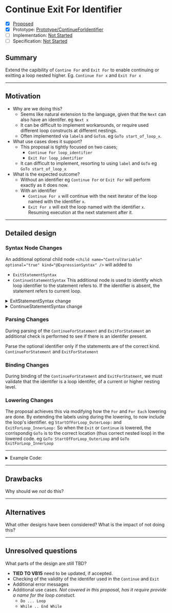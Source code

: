 # Continue Exit For Identifier

* [x] [Proposed](https://github.com/dotnet/vblang/issues/186) 
* [x] Prototype: [Prototype/ContinueForIdentifier](https://github.com/AdamSpeight2008/roslyn-AdamSpeight2008/tree/Prototpye/ContinueForID) 
* [ ] Implementation: [Not Started](https://github.com/dotnet/roslyn/BRANCH_NAME)
* [ ] Specification: [Not Started](pr/1)

## Summary
[summary]: #summary

Extend the capibility of `Contine For` and `Exit For` to enable continuing or exitting a loop nested higher.
Eg. `Continue For x` and `Exit For x`

-------

## Motivation
[motivation]: #motivation

* Why are we doing this?
  * Seems like natural extension to the language, given that the `Next` can also have an identifer. eg `Next x`
  * It can be difficult to implement workarounds, or require used different loop constructs at different nestings.
  * Often implemented via `label`s and `GoTo`s. eg `GoTo start_of_loop_x`.
* What use cases does it support?
  * This proposal is tightly focused on two cases;
    * `Continue For loop_identifier`
    * `Exit For loop_identifier`
  * It can difficult to implement, resorting to using `label` and `GoTo` eg `GoTo start_of_loop_x` 
* What is the expected outcome?
  * Without an identifier eg `Continue For` or `Exit For` will perform exactly as it does now.
  * With an identifier
    * `Continue For x` will continue with the next iterator of the loop named with the identifier `x`.
    * `Exit For x` will exit the loop named with the identifier `x`. Resuming execution at the next statement after it.
  
------

## Detailed design
[design]: #detailed-design

### Syntax Node Changes
  An additional optional child node `<child name="ControlVariable" optional="true" kind="@ExpressionSyntax" />` will added to
  * `ExitStatementSyntax`
  * `ContinueStatementSyntax`
  This additional node is used to identify which loop identifier to the statement refers to.
  If the identifier is absent, the statement refers to current loop.
  
<details><summary>ExitStatementSyntax change</summary><p>

```xml
    <!--****************
      -  Exit
      ******************-->
    <node-structure name="ExitStatementSyntax" parent="ExecutableStatementSyntax">
      <description>An exit statement. The kind of block being exited can be found by examining the Kind.</description>
      <lm-equiv name="ExitNode"></lm-equiv>
      <native-equiv name=""></native-equiv>
      <spec-section>10.11</spec-section>
      <grammar>ExitStatement</grammar>
      <node-kind name="ExitDoStatement">
        <lm-equiv name="Exit" />
        <native-equiv name="Statement.Opcodes.ExitDo" />
      </node-kind>
      <node-kind name="ExitForStatement">
        <lm-equiv name="Exit" />
        <native-equiv name="Statement.Opcodes.ExitFor" />
      </node-kind>
      <node-kind name="ExitSubStatement">
        <lm-equiv name="Exit" />
        <native-equiv name="Statement.Opcodes.ExitSub" />
      </node-kind>
      <node-kind name="ExitFunctionStatement">
        <lm-equiv name="Exit" />
        <native-equiv name="Statement.Opcodes.ExitFunction" />
      </node-kind>
      <node-kind name="ExitOperatorStatement">
        <lm-equiv name="Exit" />
        <native-equiv name="Statement.Opcodes.ExitOperator" />
      </node-kind>
      <node-kind name="ExitPropertyStatement">
        <lm-equiv name="Exit" />
        <native-equiv name="Statement.Opcodes.ExitProperty" />
      </node-kind>
      <node-kind name="ExitTryStatement">
        <lm-equiv name="Exit" />
        <native-equiv name="Statement.Opcodes.ExitTry" />
      </node-kind>
      <node-kind name="ExitSelectStatement">
        <lm-equiv name="Exit" />
        <native-equiv name="Statement.Opcodes.ExitSelect" />
      </node-kind>
      <node-kind name="ExitWhileStatement">
        <lm-equiv name="Exit" />
        <native-equiv name="Statement.Opcodes.ExitWhile" />
      </node-kind>
      <child name="ExitKeyword" kind="ExitKeyword">
        <description>The "Exit" keyword.</description>
        <lm-equiv name="ExitKeyword"></lm-equiv>
        <native-equiv name=""></native-equiv>
      </child>
      <child name="BlockKeyword" >
        <description>The keyword describing the block to exit.</description>
        <lm-equiv name="Block"></lm-equiv>
        <native-equiv name=""></native-equiv>
        <kind name="DoKeyword" node-kind="ExitDoStatement"/>
        <kind name="ForKeyword" node-kind="ExitForStatement"/>
        <kind name="SubKeyword" node-kind="ExitSubStatement"/>
        <kind name="FunctionKeyword" node-kind="ExitFunctionStatement"/>
        <kind name="OperatorKeyword" node-kind="ExitOperatorStatement"/>
        <kind name="PropertyKeyword" node-kind="ExitPropertyStatement"/>
        <kind name="TryKeyword" node-kind="ExitTryStatement"/>
        <kind name="SelectKeyword" node-kind="ExitSelectStatement"/>
        <kind name="WhileKeyword" node-kind="ExitWhileStatement"/>
      </child>
      <child name="ControlVariable" optional="true" kind="@ExpressionSyntax" />
    </node-structure>
```
</p></details>

<details><summary>ContinueStatementSyntax change</summary><p>

```xml
<!--****************
      -  Continue
      ******************-->
    <node-structure name="ContinueStatementSyntax" parent="ExecutableStatementSyntax">
      <description>Represents a "Continue (block)" statement. THe kind of block referenced can be determined by examining the Kind.</description>
      <lm-equiv name="ContinueNode"></lm-equiv>
      <native-equiv name="Statement"></native-equiv>
      <spec-section>10.11</spec-section>
      <grammar>ContinueStatement</grammar>
      <!-- REVIEW: What kind if just "Continue" is typed? Should there be different kinds? -->
      <node-kind name="ContinueWhileStatement">
        <lm-equiv name="Continue" />
        <native-equiv name="Statement.Opcodes.ContinueWhile" />
      </node-kind>
      <node-kind name="ContinueDoStatement">
        <lm-equiv name="Continue" />
        <native-equiv name="Statement.Opcodes.ContinueDo" />
      </node-kind>
      <node-kind name="ContinueForStatement">
        <lm-equiv name="Continue" />
        <native-equiv name="Statement.Opcodes.ContinueFor" />
      </node-kind>
      <child name="ContinueKeyword" kind="ContinueKeyword">
        <description>The "Continue" keyword.</description>
        <lm-equiv name="ContinueKeyword"></lm-equiv>
        <native-equiv name=""></native-equiv>
      </child>
      <child name="BlockKeyword">
        <description>The "Do", "For" or "While" keyword that identifies the kind of loop being continued.</description>
        <lm-equiv name="Block"></lm-equiv>
        <native-equiv name=""></native-equiv>
        <kind name="DoKeyword" node-kind="ContinueDoStatement"/>
        <kind name="ForKeyword" node-kind="ContinueForStatement"/>
        <kind name="WhileKeyword" node-kind="ContinueWhileStatement"/>
      </child>
      <child name="ControlVariable" optional="true" kind="@ExpressionSyntax" />
    </node-structure>
```
</p></details>

### Parsing Changes
During parsing of the `ContinueForStatement` and `ExitForStatement` an additional check is performed to see if there is an identifer present. 

Parse the optional identifier only if the statements are of the correct kind.
`ContinueForStatement` and `ExitForStatement`

### Binding Changes
During binding of the `ContinueForStatement` and `ExitForStatment`, we must validate that the identifer is a loop identifer, of a current or higher nesting level.

### Lowering Changes
The proposal achieves this via modifying how the `For` and `For Each` lowering are done. By extending the labels using during the lowering, to now include the loop's identifier. eg `StartOfForLoop_OuterLoop:` and `ExitForLoop_InnerLoop:`
So when the `Exit` or `Continue` is lowered, the corrispondig `GoTo` is to the correct location (thus correct nested loop) in the lowered code. eg `GoTo StartOfForLoop_OuterLoop` and `GoTo ExitForLoop_InnerLoop`

----------

<details><summary>Example Code:</summary><p>

```vbnet
Imports System        
Module M1
    Sub Main()
        dim continueLoop as Boolean = true
        For i = 0 To 2
            Console.WriteLine($"Loop i Block Start ({i})")
            For j = 0 To 2
              Console.WriteLine($"Loop j Block Start ({i})")
              If continueLoop Then
                Console.WriteLine("Continuing")
                continueLoop = false
                Continue For i
              End If
              Console.WriteLine("Exiting")
              Exit For i
              Console.WriteLine($"Loop j Block End ({i})")
            Next j
            Console.WriteLine("After Loop j")
            Console.WriteLine($"Loop i Block End ({i})")
        Next   
        Console.WriteLine("After Loop i") 
    End Sub
End Module
```

<details><summary>Expected Output</summary><p>
 
```
Loop i Block Start (0)
Loop j Block Start (0)
Continuing
Loop i Block Start (1)
Loop j Block Start (0)
Exiting
After Loop i
```

</p></details>

</p></details>


-----

## Drawbacks
[drawbacks]: #drawbacks

Why should we *not* do this?

------

## Alternatives
[alternatives]: #alternatives

What other designs have been considered? What is the impact of not doing this?

----

## Unresolved questions
[unresolved]: #unresolved-questions
What parts of the design are still TBD?

* **TIED TO VB15** need to be updated, if accepted.
* Checking of the validity of the identifer used in the `Continue` and `Exit`
* Additional error messages
* Additional use cases. *Not covered in this proposal, has it require provide a name for the loop constuct.*
  * `Do ... Loop`
  * `While .. End While`

